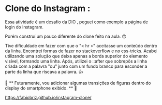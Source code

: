 # Clone do Instagram  :

Essa atividade é um desafio da DIO , peguei como exemplo a página de login do Instagram.

Porém construí um pouco diferente do clone feito na aula. :upside_down_face:

Tive dificuldade em fazer com que o "< hr >" aceitasse um conteúdo dentro da linha. Encontrei formas de fazer no stackoverflow e no css-tricks. Acabei utilizando uma solução que deixa apenas a borda superior do elemento visível, formando uma linha. Após, utilizei o ::after que sobrepôs a linha criada com a palavra "ou" junto com um fundo branco para esconder a parte da linha que riscava a palavra. :+1:

:rocket: ** Futuramente, vou adicionar algumas transições de figuras dentro do display do smartphone exibido. ** :rocket:

https://fabiobriz.github.io/instagram-clone/





